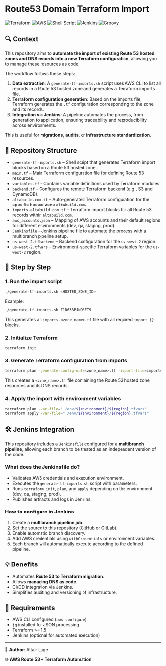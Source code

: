 # Route53 Domain Terraform Import

![Terraform](https://img.shields.io/badge/Terraform-%235835CC.svg?style=for-the-badge\&logo=terraform\&logoColor=white)
![AWS](https://img.shields.io/badge/AWS-%23FF9900.svg?style=for-the-badge\&logo=amazon-aws\&logoColor=white)
![Shell Script](https://img.shields.io/badge/Shell_Script-%23121011.svg?style=for-the-badge\&logo=gnu-bash\&logoColor=white)
![Jenkins](https://img.shields.io/badge/Jenkins-%232C5263.svg?style=for-the-badge\&logo=jenkins\&logoColor=white)
![Groovy](https://img.shields.io/badge/Groovy-%234299c7.svg?style=for-the-badge\&logo=apache-groovy\&logoColor=white)

## 🔍 Context

This repository aims to **automate the import of existing Route 53 hosted zones and DNS records into a new Terraform configuration**, allowing you to manage these resources as code.

The workflow follows these steps:

1. **Data extraction**: A `generate-tf-imports.sh` script uses AWS CLI to list all records in a Route 53 hosted zone and generates a Terraform imports file.
2. **Terraform configuration generation**: Based on the imports file, Terraform generates the `.tf` configuration corresponding to the zone and its records.
3. **Integration via Jenkins**: A pipeline automates the process, from generation to application, ensuring traceability and reproducibility across environments.

This is useful for **migrations**, **audits**, or **infrastructure standardization**.

## 📃 Repository Structure

* `generate-tf-imports.sh` – Shell script that generates Terraform import blocks based on a Route 53 hosted zone.
* `main.tf` – Main Terraform configuration file for defining Route 53 resources.
* `variables.tf` – Contains variable definitions used by Terraform modules.
* `backend.tf` – Configures the remote Terraform backend (e.g., S3 and DynamoDB).
* `altabuild.com.tf` – Auto-generated Terraform configuration for the specific hosted zone `altabuild.com`.
* `imports-altabuild.com.tf` – Terraform import blocks for all Route 53 records within `altabuild.com`.
* `aws_accounts.json` – Mapping of AWS accounts and their default regions for different environments (dev, qa, staging, prod).
* `Jenkinsfile` – Jenkins pipeline file to automate the process with a multibranch pipeline setup.
* `us-west-2.tfbackend` – Backend configuration for the `us-west-2` region.
* `us-west-2.tfvars` – Environment-specific Terraform variables for the `us-west-2` region.

## 🔄 Step by Step

### 1. Run the import script

```bash
./generate-tf-imports.sh <HOSTED_ZONE_ID>
```

Example:

```bash
./generate-tf-imports.sh Z1D633PJN98FT9
```

This generates an `imports-<zone_name>.tf` file with all required `import {}` blocks.

### 2. Initialize Terraform

```bash
terraform init
```

### 3. Generate Terraform configuration from imports

```bash
terraform plan -generate-config-out=<zone_name>.tf -import-file=imports-<zone_name>.tf
```

This creates a `<zone_name>.tf` file containing the Route 53 hosted zone resources and its DNS records.

### 4. Apply the import with environment variables

```bash
terraform plan -var-file="./env/${environment}/${region}.tfvars"
terraform apply -var-file="./env/${environment}/${region}.tfvars"
```

## 🛠️ Jenkins Integration

This repository includes a `Jenkinsfile` configured for a **multibranch pipeline**, allowing each branch to be treated as an independent version of the code.

### What does the Jenkinsfile do?

* Validates AWS credentials and execution environment.
* Executes the `generate-tf-imports.sh` script with parameters.
* Runs `terraform init`, `plan`, and `apply` depending on the environment (dev, qa, staging, prod).
* Publishes artifacts and logs in Jenkins.

### How to configure in Jenkins

1. Create a **multibranch pipeline job**.
2. Set the source to this repository (GitHub or GitLab).
3. Enable automatic branch discovery.
4. Add AWS credentials using `withCredentials` or environment variables.
5. Each branch will automatically execute according to the defined pipeline.

## 💡 Benefits

* Automates **Route 53 to Terraform migration**.
* Allows **managing DNS as code**.
* CI/CD integration via Jenkins.
* Simplifies auditing and versioning of infrastructure.

## 🐛 Requirements

* AWS CLI configured (`aws configure`)
* `jq` installed for JSON processing
* Terraform >= 1.5
* Jenkins (optional for automated execution)

---

📍 **Author**: Altair Lage

🌐 **AWS Route 53 + Terraform Automation**

